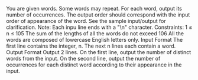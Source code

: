 You are given words. Some words may repeat. For each word, output its number of occurrences. The output order should correspond with the input order of appearance of the word. See the sample input/output for clarification.
Note: Each inpu line ends with a "\n" character.
Constraints:
1 ≤ n ≤ 105
The sum of the lengths of all the words do not exceed 106 All the words are composed of lowercase English letters only.
Input Format
The first line contains the integer, n.
The next n lines each contain a word.
Output Format
Output 2 lines.
On the first line, output the number of distinct words from the input.
On the second line, output the number of occurrences for each distinct word according to their appearance in the input.
